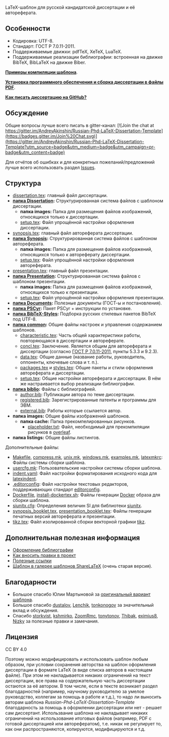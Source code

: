 LaTeX-шаблон для русской кандидатской диссертации и её автореферата.

## Особенности
* Кодировка: UTF-8.
* Стандарт: ГОСТ Р 7.0.11-2011.
* Поддерживаемые движки: pdfTeX, XeTeX, LuaTeX.
* Поддерживаемые реализации библиографии: встроенная на движке BibTeX, BibLaTeX
на движке Biber.

[**Примеры компиляции шаблона**](https://github.com/AndreyAkinshin/Russian-Phd-LaTeX-Dissertation-Template/releases/latest).

[**Установка программного обеспечения и сборка диссертации в файлы PDF**](Readme/Installation.md).

[**Как писать диссертацию на GitHub?**](Readme/github.md)

## Обсуждение
Общие вопросы лучше всего писать в gitter-канал:
[![Join the chat at https://gitter.im/AndreyAkinshin/Russian-Phd-LaTeX-Dissertation-Template](https://badges.gitter.im/Join%20Chat.svg)](https://gitter.im/AndreyAkinshin/Russian-Phd-LaTeX-Dissertation-Template?utm_source=badge&utm_medium=badge&utm_campaign=pr-badge&utm_content=badge)

Для отчётов об ошибках и для конкретных пожеланий/предложений лучше всего использовать раздел [Issues](https://github.com/AndreyAkinshin/Russian-Phd-LaTeX-Dissertation-Template/issues).

## Структура
* [dissertation.tex](dissertation.tex): главный файл диссертации.
* **[папка Dissertation](Dissertation/):** Структурированная система файлов с
шаблоном диссертации.
  * **папка images:** Папка для размещения файлов изображений, относящихся только
  к диссертации.
  * [setup.tex](Dissertation/setup.tex): Файл упрощённой настройки оформления
  диссертации.
* [synopsis.tex](synopsis.tex): главный файл автореферата диссертации.
* **[папка Synopsis](Synopsis/):** Структурированная система файлов с шаблоном
автореферата.
  * **папка images:** Папка для размещения файлов изображений, относящихся
  только к автореферату диссертации.
  * [setup.tex](Synopsis/setup.tex): Файл упрощённой настройки оформления
  автореферата.
* [presentation.tex](presentation.tex): главный файл презентации.
* **[папка Presentation](Presentation/):** Структурированная система файлов с
шаблоном презентации.
  * **папка images:** Папка для размещения файлов изображений, относящихся
  только к презентации.
  * [setup.tex](Presentation/setup.tex): Файл упрощённой настройки оформления
  презентации.
* **[папка Documents](Documents/):** Полезные документы (ГОСТ-ы и постановления).
* **[папка PSCyr](PSCyr/):** Пакет PSCyr + инструкции по установке.
* **[папка BibTeX-Styles](BibTeX-Styles/):** Подборка русских стилевых пакетов
BibTeX под UTF-8.
* **[папка common](common/):** Общие файлы настроек и управления содержанием шаблонов.
  * [characteristic.tex](common/characteristic.tex): Часть общей характеристики
  работы, повторяющаяся в диссертации и автореферате.
  * [concl.tex](common/concl.tex): Заключение. Является общим для автореферата
  и диссертации (согласно [ГОСТ Р 7.0.11-2011](Documents/GOST%20R%207.0.11-2011.pdf),
  пункты 5.3.3 и 9.2.3).
  * [data.tex](common/data.tex): Общие данные (название работы, руководитель,
  оппоненты, ключевые слова и т. п.).
  * [packages.tex](common/packages.tex) и [styles.tex](common/styles.tex): Общие
  пакеты и стили оформления автореферата и диссертации.
  * [setup.tex](common/setup.tex): Общие настройки автореферата и диссертации.
  В нём же настраивается выбор реализации библиографии.
* **[папка biblio](biblio/):** Файлы с библиографией.
  * [author.bib](biblio/author.bib): Публикации автора по теме диссертации.
  * [registered.bib](biblio/registered.bib): Зарегистрированные патенты и программы для ЭВМ.
  * [external.bib](biblio/external.bib): Работы которые ссылается автор.
* **папка images:** Общие файлы изображений шаблонов.
  * **папка cache:** Папка прекомпелированных рисунков.
	* [placeholder.txt](images/cache/placeholder.txt): Файл, необходимый для прекомпиляции
      рисунков в [overleaf](https://www.overleaf.com/).
* **папка listings:** Общие файлы листингов.

Дополнительные файлы:

* [Makefile](Makefile), [compress.mk](compress.mk), [unix.mk](unix.mk),
  [windows.mk](windows.mk), [examples.mk](examples.mk), [latexmkrc](latexmkrc): Файлы системы сборки шаблона.
* [usercfg.mk](usercfg.mk): Пользовательские настройки системы сборки шаблона.
* [indent.yaml](indent.yaml): Файл настройки форматирования исходного кода для
  [latexindent](https://www.ctan.org/pkg/latexindent).
* [.editorconfig](.editorconfig): Файл настройки текстовых редакторов, поддерживающих стандарт
  [editorconfig](https://editorconfig.org/).
* [Dockerfile](Dockerfile), [install-dockertex.sh](install-dockertex.sh): Файлы генерации
  [Docker](https://www.docker.com/) образа для сборки шаблона.
* [siunitx.cfg](siunitx.cfg): Определения величин SI для библиотеки
  [siunitx](https://ctan.org/pkg/siunitx).
* [synopsis_booklet.tex](synopsis_booklet.tex),
 [presentation_booklet.tex](presentation_booklet.tex): Файлы генерации печатных версий
 автореферата и презентации.
* [tikz.tex](tikz.tex): Файл изолированной сборки векторной графики [tikz](https://www.ctan.org/pkg/pgf).

## Дополнительная полезная информация

* [Оформление библиографии](Readme/Bibliography.md)
* [Как вносить правки в проект](CONTRIBUTING.md)
* [Полезные ссылки](Readme/Links.md)
* [Шаблон в галерее шаблонов ShareLaTeX](https://www.sharelatex.com/templates/thesis/russian-phd-latex-dissertation-template) (очень старая версия).

## Благодарности
* Большое спасибо Юлии Мартыновой за [оригинальный вариант шаблона](http://alessia-lano.livejournal.com/4267.html).
* Большое спасибо [dustalov](https://github.com/dustalov),
[Lenchik](https://github.com/Lenchik), [tonkonogov](https://github.com/tonkonogov)
за значительный вклад и обсуждения.
* Спасибо [storkvist](https://github.com/storkvist), [kshmirko](https://github.com/kshmirko),
[ZoomRmc](https://github.com/ZoomRmc), [tonytonov](https://github.com/tonytonov),
[Thibak](https://github.com/Thibak), [eximius8](https://github.com/eximius8),
[Nizky](https://github.com/Nizky) за полезные правки и замечания.

## Лицензия

CC BY 4.0

Поэтому можно модифицировать и использовать шаблон любым образом, при
условии сохранения авторства на шаблон оформления диссертации в
формате LaTeX (в виде списка авторов в настоящем файле).  При этом не
накладывается никаких ограничений на текст диссертации, все права на
содержательную часть диссертации остаются за её автором.  В том числе,
если в тексте возникает раздел благодарностей (например, научному
руководителю за умелое руководство, коллегам за помощь в работе и
т.д.), то надо ли выносить авторам шаблона
*Russian-Phd-LaTeX-Dissertation-Template* благодарность за помощь в
оформлении диссертации или нет - решает сам диссертант. Использвание
шаблона не накладывает никаких ограничений на использование итоговых
файлов (например, PDF с готовой диссертацией или авторефератом),
т.е. никак не регулирует то, как они распространяются, копируются,
модифицируются и т.д.
